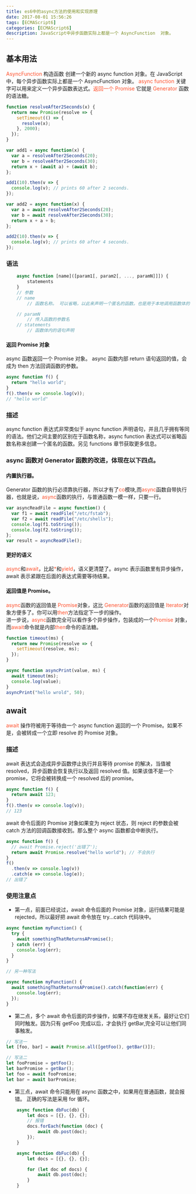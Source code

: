```yaml
---
title: es6中的async方法的使用和实现原理
date: 2017-08-01 15:56:26
tags: [ECMAScript6]
categories: [ECMAScript6]
description: JavaScript中异步函数实际上都是一个 AsyncFunction  对象。
---
```


## 基本用法

<font color="#ff502c">AsyncFunction</font> 构造函数 创建一个新的 async function 对象。在 JavaScript 中，每个异步函数实际上都是一个 AsyncFunction 对象。
<font color="#ff502c">async function</font> 关键字可以用来定义一个异步函数表达式。<font color="#ff502c">返回一个 Promise</font>
它就是 <font color="#ff502c">Generator</font> 函数的语法糖。

```javascript
function resolveAfter2Seconds(x) {
  return new Promise(resolve => {
    setTimeout(() => {
      resolve(x);
    }, 2000);
  });
}

var add1 = async function(x) {
  var a = resolveAfter2Seconds(20);
  var b = resolveAfter2Seconds(30);
  return x + (await a) + (await b);
};

add1(10).then(v => {
  console.log(v); // prints 60 after 2 seconds.
});

var add2 = async function(x) {
  var a = await resolveAfter2Seconds(20);
  var b = await resolveAfter2Seconds(30);
  return x + a + b;
};

add2(10).then(v => {
  console.log(v); // prints 60 after 4 seconds.
});
```

### 语法

```javascript
    async function [name]([param1[, param2[, ..., paramN]]]) {
        statements
    }
    // 参数
    // name
        // 函数名称。 可以省略，以此来声明一个匿名的函数。也是用于本地调用函数体的一个名称

    // paramN
        // 传入函数的参数名
    // statements
        // 函数体内的语句声明
```

#### 返回 Promise 对象

async 函数返回一个 Promise 对象。
async 函数内部 return 语句返回的值，会成为 then 方法回调函数的参数。

```javascript
async function f() {
  return "hello world";
}
f().then(v => console.log(v));
// "hello world"
```

### 描述

async function 表达式非常类似于 async function 声明语句，并且几乎拥有等同的语法。他们之间主要的区别在于函数名称，async function 表达式可以省略函数名称来创建一个匿名的函数。另见 functions 章节获取更多信息。

### async 函数对 Generator 函数的改进，体现在以下四点。

#### 内置执行器。

Generator 函数的执行必须靠执行器，所以才有了<font color="#ff502c">co</font>模块,而<font color="#ff502c">async</font>函数自带执行器，也就是说，<font color="#ff502c">async</font>函数的执行，与普通函数一模一样，只要一行。

```javascript
var asyncReadFile = async function() {
  var f1 = await readFile("/etc/fstab");
  var f2 = await readFile("/etc/shells");
  console.log(f1.toString());
  console.log(f2.toString());
};
var result = asyncReadFile();
```

#### 更好的语义

<font color="#ff502c">async</font>和<font color="#ff502c">await</font>，比起<font color="#ff502c">\*</font>和<font color="#ff502c">yield</font>，语义更清楚了。async 表示函数里有异步操作，await 表示紧跟在后面的表达式需要等待结果。

#### 返回值是 Promise。

<font color="#ff502c">async</font>函数的返回值是 <font color="#ff502c">Promise</font>对象，这比 <font color="#ff502c">Generator</font>函数的返回值是 <font color="#ff502c">Iterator</font>对象方便多了。你可以用<font color="#ff502c">then</font>方法指定下一步的操作。  
进一步说，<font color="#ff502c">async</font>函数完全可以看作多个异步操作，包装成的一个<font color="#ff502c">Promise</font> 对象，而<font color="#ff502c">await</font>命令就是内部<font color="#ff502c">then</font>命令的语法糖。

```javascript
function timeout(ms) {
  return new Promise(resolve => {
    setTimeout(resolve, ms);
  });
}

async function asyncPrint(value, ms) {
  await timeout(ms);
  console.log(value);
}
asyncPrint("hello wrold", 50);
```

## await

<font color="#ff502c">await</font> 操作符被用于等待由一个 async function 返回的一个 Promise。如果不是，会被转成一个立即 resolve 的 Promise 对象。

### 描述

await 表达式会造成异步函数停止执行并且等待 promise 的解决，当值被 resolved，异步函数会恢复执行以及返回 resolved 值。如果该值不是一个 promise，它将会被转换成一个 resolved 后的 promise。

```javascript
async function f() {
  return await 123;
}
f().then(v => console.log(v));
// 123
```

await 命令后面的 Promise 对象如果变为 reject 状态，则 reject 的参数会被 catch 方法的回调函数接收到。那么整个 async 函数都会中断执行。

```javascript
async function f() {
  // await Promise.reject('出错了');
  return await Promise.resolve("hello world"); // 不会执行
}
f()
  .then(v => console.log(v))
  .catch(e => console.log(e));
// 出错了
```

### 使用注意点

- 第一点，前面已经说过，await 命令后面的 Promise 对象，运行结果可能是 rejected，所以最好把 await 命令放在 try...catch 代码块中。

```javascript
async function myFunction() {
  try {
    await somethingThatReturnsAPromise();
  } catch (err) {
    console.log(err);
  }
}

// 另一种写法

async function myFunction() {
  await somethingThatReturnsAPromise().catch(function(err) {
    console.log(err);
  });
}
```

- 第二点，多个 await 命令后面的异步操作，如果不存在继发关系，最好让它们同时触发。因为只有 getFoo 完成以后，才会执行 getBar,完全可以让他们同事触发。

```javascript
// 写法一
let [foo, bar] = await Promise.all([getFoo(), getBar()]);

// 写法二
let fooPromise = getFoo();
let barPromise = getBar();
let foo = await fooPromise;
let bar = await barPromise;
```

- 第三点，await 命令只能用在 async 函数之中，如果用在普通函数，就会报错。 正确的写法是采用 for 循环。

```javascript
    async function dbFuc(db) {
        let docs = [{}, {}, {}];
        // 报错
        docs.forEach(function (doc) {
            await db.post(doc);
        });
    }

    async function dbFuc(db) {
        let docs = [{}, {}, {}];

        for (let doc of docs) {
            await db.post(doc);
        }
    }
```
